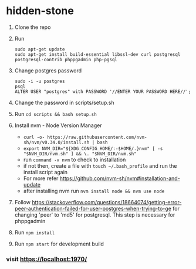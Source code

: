 # hidden-stone

1. Clone the repo
2. Run
    ```
    sudo apt-get update
    sudo apt-get install build-essential libssl-dev curl postgresql postgresql-contrib phppgadmin php-pgsql
    ```
3. Change postgres password
    ```
    sudo -i -u postgres
    psql
    ALTER USER "postgres" with PASSWORD '//ENTER YOUR PASSWORD HERE//';
    ```

4. Change the password in scripts/setup.sh
5. Run `cd scripts && bash setup.sh`
6. Install nvm - Node Version Manager
    * `curl -o- https://raw.githubusercontent.com/nvm-sh/nvm/v0.34.0/install.sh | bash`
    * `export NVM_DIR="${XDG_CONFIG_HOME/:-$HOME/.}nvm" [ -s "$NVM_DIR/nvm.sh" ] && \. "$NVM_DIR/nvm.sh"`
    * run `command -v nvm` to check to installation
    * if not then, create a file with `touch ~/.bash_profile` and run the install script again
    * For more refer <https://github.com/nvm-sh/nvm#installation-and-update>
    * after installing nvm run `nvm install node && nvm use node`

7. Follow <https://stackoverflow.com/questions/18664074/getting-error-peer-authentication-failed-for-user-postgres-when-trying-to-ge> for changing 'peer' to 'md5' for postgresql. This step is necessary for phppgadmin
8. Run  `npm install`
9. Run `npm start` for development build

### visit <https://localhost:1970/>
